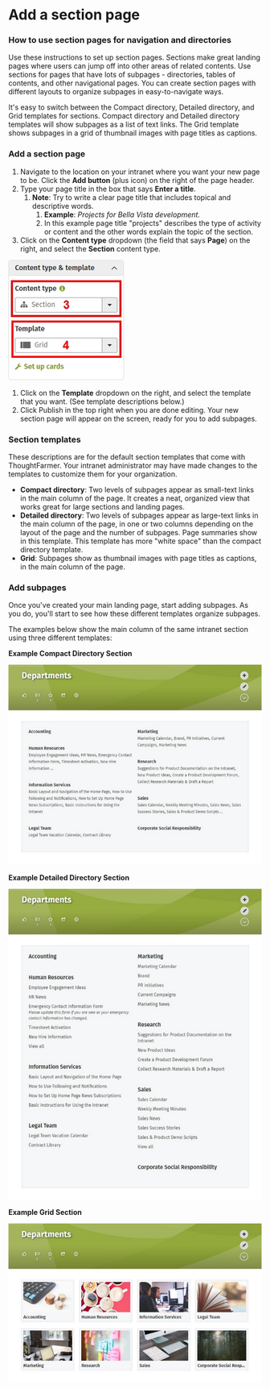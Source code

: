 # Add a section page



### How to use section pages for navigation and directories

Use these instructions to set up section pages. Sections make great landing pages where users can jump off into other areas of related contents. Use sections for pages that have lots of subpages - directories, tables of contents, and other navigational pages. You can create section pages with different layouts to organize subpages in easy-to-navigate ways.  
  
It's easy to switch between the Compact directory, Detailed directory, and Grid templates for sections. Compact directory and Detailed directory templates will show subpages as a list of text links. The Grid template shows subpages in a grid of thumbnail images with page titles as captions.

### Add a section page

1. Navigate to the location on your intranet where you want your new page to be. Click the **Add button** \(plus icon\) on the right of the page header.
2. Type your page title in the box that says **Enter a title**.
   1. **Note**: Try to write a clear page title that includes topical and descriptive words.
      1. **Example**: _Projects for Bella Vista development._
      2. In this example page title "projects" describes the type of activity or content and the other words explain the topic of the section.
3. Click on the **Content type** dropdown \(the field that says **Page**\) on the right, and select the **Section** content type. 

![](../../.gitbook/assets/1%20%28141%29.jpg)



1. Click on the **Template** dropdown on the right, and select the template that you want. \(See template descriptions below.\)
2. Click Publish in the top right when you are done editing. Your new section page will appear on the screen, ready for you to add subpages.

### Section templates

These descriptions are for the default section templates that come with ThoughtFarmer. Your intranet administrator may have made changes to the templates to customize them for your organization.

* **Compact directory**: Two levels of subpages appear as small-text links in the main column of the page. It creates a neat, organized view that works great for large sections and landing pages.
* **Detailed directory**: Two levels of subpages appear as large-text links in the main column of the page, in one or two columns depending on the layout of the page and the number of subpages. Page summaries show in this template. This template has more "white space" than the compact directory template. 
* **Grid**: Subpages show as thumbnail images with page titles as captions, in the main column of the page.

### Add subpages

Once you've created your main landing page, start adding subpages. As you do, you'll start to see how these different templates organize subpages.  
  
The examples below show the main column of the same intranet section using three different templates:  
  
**Example Compact Directory Section**

![](../../.gitbook/assets/2%20%2837%29.jpg)

**Example Detailed Directory Section**

![](../../.gitbook/assets/3%20%2837%29.jpg)

**Example Grid Section**

![](../../.gitbook/assets/4%20%2822%29.jpg)

